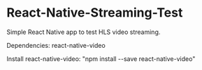 # React-Native-Streaming-Test
Simple React Native app to test HLS video streaming.

Dependencies: react-native-video

Install react-native-video: "npm install --save react-native-video"
